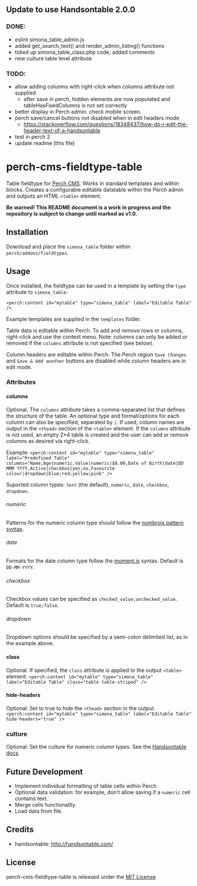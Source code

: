 ## Update to use Handsontable 2.0.0
### DONE:
- eslint simona_table_admin.js
- added get_search_text() and render_admin_listing() functions
- tidied up simona_table_class.php code, added comments
- new culture table level attribute

### TODO:
- allow adding columns with right-click when columns attribute not supplied
  - after save in perch, hidden elements are now populated and tableHasFixedColumns is not set correctly
- better display in Perch admin. check mobile screen.
- perch save/cancel buttons not disabled when in edit headers mode
  - https://stackoverflow.com/questions/18348437/how-do-i-edit-the-header-text-of-a-handsontable
- test in perch 2
- update readme (this file)

# perch-cms-fieldtype-table

Table fieldtype for [Perch CMS](http://grabaperch.com). Works in standard templates and within blocks. Creates a configurable editable datatable within the Perch admin and outputs an HTML `<table>` element.

**Be warned! This README document is a work in progress and the repository is subject to change until marked as v1.0.**

## Installation

Download and place the `simona_table` folder within `perch/addons/fieldtypes`.

## Usage

Once installed, the fieldtype can be used in a template by setting the `type` attribute to `simona_table`:

`<perch:content id="mytable" type="simona_table" label="Editable Table" />`

Example templates are supplied in the `templates` folder.

Table data is editable within Perch. To add and remove rows or columns, right-click and use the context menu. Note: columns can only be added or removed if the `columns` attribute is not specified (see below).

Column headers are editable within Perch. The Perch region `Save Changes` and `Save & Add another` buttons are disabled while column headers are in edit mode.

### Attributes

#### columns

Optional. The `columns` attribute takes a comma-separated list that defines the structure of the table. An optional type and format/options for each column can also be specified, separated by `|`. If used, column names are output in the `<thead>` section of the `<table>` element. If the `columns` attribute is not used, an empty 2*4 table is created and the user can add or remove columns as desired via right-click.

Example:
`<perch:content id="mytable" type="simona_table" label="Predefined Table" columns="Name,Age|numeric,Value|numeric|$0.00,Date of Birth|date|DD MMM YYYY,Active|checkbox|yes;no,Favourite colour|dropdown|blue;red;yellow;pink" />`

Suported column types: `text` (the default), `numeric`, `date`, `checkbox`, `dropdown`.

###### numeric
Patterns for the numeric column type should follow the [numbrojs pattern syntax](http://numbrojs.com/format.html#numbers).

###### date
Formats for the date column type follow the [moment.js](http://momentjs.com/docs/#/parsing/string-format/) syntax. Default is `DD-MM-YYYY`.

###### checkbox
Checkbox values can be specified as `checked_value;unchecked_value`. Default is `true;false`.

###### dropdown
Dropdown options should be specified by a semi-colon delimited list, as in the example above.

#### class
Optional. If specified, the `class` attribute is applied to the output `<table>` element.
`<perch:content id="mytable" type="simona_table" label="Editable Table" class="table table-striped" />`

#### hide-headers
Optional: Set to true to hide the `<thead>` section in the output.
`<perch:content id="mytable" type="simona_table" label="Editable Table" hide-headers="true" />`

### culture
Optional: Set the culture for numeric column types. See the [Handsontable docs](https://docs.handsontable.com/2.0.0/Options.html#numericFormat).

## Future Development

- Implement individual formatting of table cells within Perch.
- Optional data validation: for example, don't allow saving if a `numeric` cell contains text.
- Merge cells functionality.
- Load data from file.

## Credits

* handsontable: http://handsontable.com/

## License

perch-cms-fieldtype-table is released under the [MIT License](https://github.com/siansell/perch-cms-fieldtype-table/blob/master/LICENSE).
